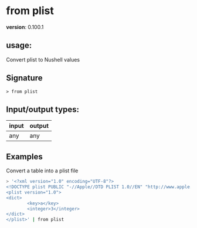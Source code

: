 # from plist

**version**: 0.100.1

## **usage**:

Convert plist to Nushell values

## Signature

`> from plist `

## Input/output types:

| input | output |
| ----- | ------ |
| any   | any    |

## Examples

Convert a table into a plist file

```bash
> '<?xml version="1.0" encoding="UTF-8"?>
<!DOCTYPE plist PUBLIC "-//Apple//DTD PLIST 1.0//EN" "http://www.apple.com/DTDs/PropertyList-1.0.dtd">
<plist version="1.0">
<dict>
        <key>a</key>
        <integer>3</integer>
</dict>
</plist>' | from plist
```
